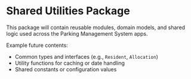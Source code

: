 # Shared Utilities Package

This package will contain reusable modules, domain models, and shared logic
used across the Parking Management System apps.

Example future contents:

- Common types and interfaces (e.g., `Resident`, `Allocation`)
- Utility functions for caching or date handling
- Shared constants or configuration values
